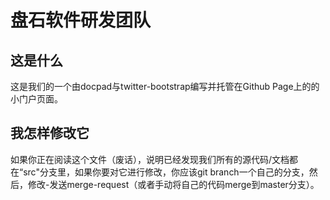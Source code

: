 盘石软件研发团队
================================

这是什么
------------------------
这是我们的一个由docpad与twitter-bootstrap编写并托管在Github Page上的的小门户页面。

我怎样修改它
------------------------
如果你正在阅读这个文件（废话），说明已经发现我们所有的源代码/文档都在“src"分支里，如果你要对它进行修改，你应该git branch一个自己的分支，然后，修改-发送merge-request（或者手动将自己的代码merge到master分支）。
